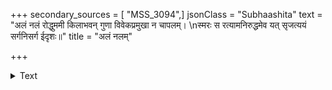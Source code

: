 +++
secondary_sources = [ "MSS_3094",]
jsonClass = "Subhaashita"
text = "अलं नलं रोद्धुममी किलाभवन् गुणा विवेकप्रमुखा न चापलम्।  \nस्मरः स रत्यामनिरुद्धमेव यत् सृजत्ययं सर्गनिसर्ग ईदृशः॥"
title = "अलं नलम्"

+++

<details><summary>Text</summary>

अलं नलं रोद्धुममी किलाभवन् गुणा विवेकप्रमुखा न चापलम्।  
स्मरः स रत्यामनिरुद्धमेव यत् सृजत्ययं सर्गनिसर्ग ईदृशः॥
</details>

